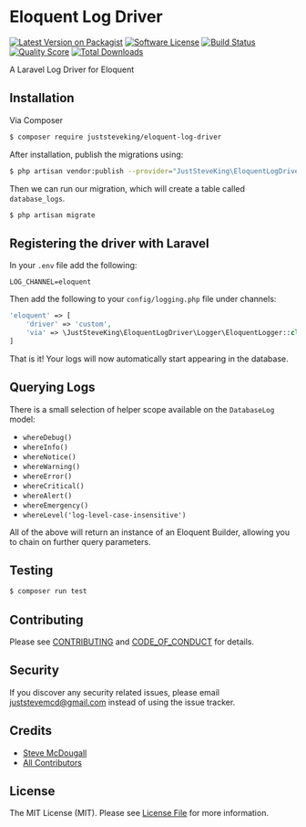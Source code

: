 # Eloquent Log Driver

[![Latest Version on Packagist][ico-version]][link-packagist]
[![Software License][ico-license]](LICENSE.md)
[![Build Status][ico-travis]][link-travis]
[![Quality Score][ico-code-quality]][link-code-quality]
[![Total Downloads][ico-downloads]][link-downloads]

A Laravel Log Driver for Eloquent

## Installation

Via Composer

```bash
$ composer require juststeveking/eloquent-log-driver
```

After installation, publish the migrations using:

```bash
$ php artisan vendor:publish --provider="JustSteveKing\EloquentLogDriver\ServiceProvider"
```

Then we can run our migration, which will create a table called `database_logs`.

```bash
$ php artisan migrate
```

## Registering the driver with Laravel

In your `.env` file add the following:

```env
LOG_CHANNEL=eloquent
```

Then add the following to your `config/logging.php` file under channels:

```php
'eloquent' => [
    'driver' => 'custom',
    'via' => \JustSteveKing\EloquentLogDriver\Logger\EloquentLogger::class
]
```

That is it! Your logs will now automatically start appearing in the database.

## Querying Logs

There is a small selection of helper scope available on the `DatabaseLog` model:

- `whereDebug()`
- `whereInfo()`
- `whereNotice()`
- `whereWarning()`
- `whereError()`
- `whereCritical()`
- `whereAlert()`
- `whereEmergency()`
- `whereLevel('log-level-case-insensitive')`

All of the above will return an instance of an Eloquent Builder, allowing you to chain on further query parameters.

## Testing

``` bash
$ composer run test
```

## Contributing

Please see [CONTRIBUTING](CONTRIBUTING.md) and [CODE_OF_CONDUCT](CODE_OF_CONDUCT.md) for details.

## Security

If you discover any security related issues, please email juststevemcd@gmail.com instead of using the issue tracker.

## Credits

- [Steve McDougall][link-author]
- [All Contributors][link-contributors]

## License

The MIT License (MIT). Please see [License File](LICENSE.md) for more information.

[ico-version]: https://img.shields.io/packagist/v/juststeveking/eloquent-log-driver.svg?style=flat-square
[ico-license]: https://img.shields.io/badge/license-MIT-brightgreen.svg?style=flat-square
[ico-travis]: https://img.shields.io/travis/JustSteveKing/eloquent-log-driver/master.svg?style=flat-square
[ico-code-quality]: https://img.shields.io/scrutinizer/g/JustSteveKing/eloquent-log-driver.svg?style=flat-square
[ico-downloads]: https://img.shields.io/packagist/dt/juststeveking/eloquent-log-driver.svg?style=flat-square

[link-packagist]: https://packagist.org/packages/juststeveking/eloquent-log-driver
[link-travis]: https://travis-ci.org/JustSteveKing/eloquent-log-driver
[link-code-quality]: https://scrutinizer-ci.com/g/JustSteveKing/eloquent-log-driver
[link-downloads]: https://packagist.org/packages/juststeveking/eloquent-log-driver
[link-author]: https://github.com/JustSteveKing
[link-contributors]: ../../contributors